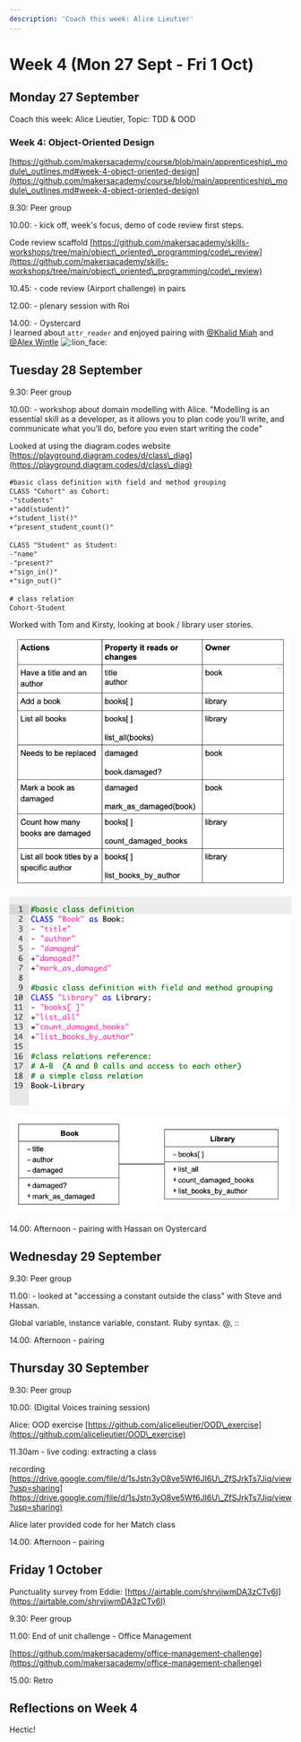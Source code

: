 ```yaml
---
description: 'Coach this week: Alice Lieutier'
---
```


# Week 4 (Mon 27 Sept - Fri 1 Oct)

## Monday 27 September

Coach this week: Alice Lieutier, Topic: TDD & OOD

### Week 4: Object-Oriented Design

[https://github.com/makersacademy/course/blob/main/apprenticeship\_module\_outlines.md#week-4-object-oriented-design](https://github.com/makersacademy/course/blob/main/apprenticeship\_module\_outlines.md#week-4-object-oriented-design)

9.30: Peer group

10.00: - kick off, week's focus, demo of code review first steps.&#x20;

Code review scaffold [https://github.com/makersacademy/skills-workshops/tree/main/object\_oriented\_programming/code\_review](https://github.com/makersacademy/skills-workshops/tree/main/object\_oriented\_programming/code\_review)

10.45: - code review (Airport challenge) in pairs

12.00: - plenary session with Roi

14.00: - Oystercard\
I learned about `attr_reader`  and enjoyed pairing with [@Khalid Miah](https://makersapprenticeships.slack.com/team/U02AYMSAK7F) and [@Alex Wintle](https://makersapprenticeships.slack.com/team/U02BEBB3FB3)  ![:lion\_face:](https://a.slack-edge.com/production-standard-emoji-assets/13.0/apple-medium/1f981@2x.png)

## Tuesday 28 September

9.30: Peer group

10.00: - workshop about domain modelling with Alice. "Modelling is an essential skill as a developer, as it allows you to plan code you’ll write, and communicate what you’ll do, before you even start writing the code"

Looked at using the diagram.codes website [https://playground.diagram.codes/d/class\_diag](https://playground.diagram.codes/d/class\_diag)

```
#basic class definition with field and method grouping
CLASS "Cohort" as Cohort:
-"students"
+"add(student)"
+"student_list()"
+"present_student_count()"

CLASS "Student" as Student:
-"name"
-"present?"
+"sign_in()"
+"sign_out()"

# class relation
Cohort-Student
```

Worked with Tom and Kirsty, looking at book / library user stories.

![Table of actions, properties and owners](../../.gitbook/assets/image.png)

![Code for classes diagram (used on diagram.codes)](../../.gitbook/assets/screenshot-2021-10-06-at-22.43.49.png)

![Book and Library class diagrams](../../.gitbook/assets/screenshot-2021-10-06-at-22.43.59.png)

14.00: Afternoon - pairing with Hassan on Oystercard

## Wednesday 29 September

9.30: Peer group

11.00: - looked at "accessing a constant outside the class" with Steve and Hassan.&#x20;

Global variable, instance variable, constant. Ruby syntax. @, ::

14.00: Afternoon - pairing

## Thursday 30 September

9.30: Peer group

10.00: (Digital Voices training session)

Alice: OOD exercise [https://github.com/alicelieutier/OOD\_exercise](https://github.com/alicelieutier/OOD\_exercise)

11.30am - live coding: extracting a class

recording [https://drive.google.com/file/d/1sJstn3yO8ve5Wf6JI6U\_ZfSJrkTs7Jiq/view?usp=sharing](https://drive.google.com/file/d/1sJstn3yO8ve5Wf6JI6U\_ZfSJrkTs7Jiq/view?usp=sharing)

Alice later provided code for her Match class&#x20;

14.00: Afternoon - pairing

## Friday 1 October

Punctuality survey from Eddie: [https://airtable.com/shrvjiwmDA3zCTv6I](https://airtable.com/shrvjiwmDA3zCTv6I)

9.30: Peer group

11.00: End of unit challenge - Office Management

[https://github.com/makersacademy/office-management-challenge](https://github.com/makersacademy/office-management-challenge)

15.00: Retro



## Reflections on Week 4

Hectic!
